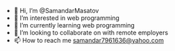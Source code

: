 - 👋 Hi, I’m @SamandarMasatov 
- 👀 I’m interested in web programming
- 🌱 I’m currently learning web programming
- 💞️ I’m looking to collaborate on with remote employers
- 📫 How to reach me samandar7961636@yahoo.com

<!---
SamandarMasatov/SamandarMasatov is a ✨ special ✨ repository because its `README.md` (this file) appears on your GitHub profile.
You can click the Preview link to take a look at your changes.
--->
